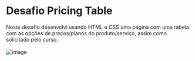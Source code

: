 # Desafio Pricing Table
Neste desafio desenvolvi usando HTML e CSS uma página com uma tabela com as opções de preços/planos do produto/serviço, assim como solicitado pelo curso.
<br><br>
![image](https://github.com/Scobin12/desafio_pricing_table/assets/57958764/fe69be4a-c1c4-4280-aa0f-033f0f2c1499)
